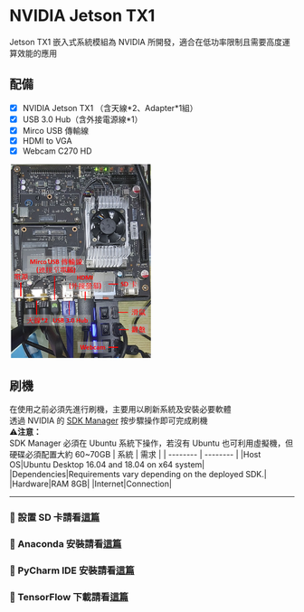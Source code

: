 # NVIDIA Jetson TX1
Jetson TX1 嵌入式系統模組為 NVIDIA 所開發，適合在低功率限制且需要高度運算效能的應用

## 配備
- [x] NVIDIA Jetson TX1 （含天線\*2、Adapter\*1組）
- [x] USB 3.0 Hub（含外接電源線\*1）
- [x] Mirco USB 傳輸線
- [x] HDMI to VGA
- [x] Webcam C270 HD
<img src="image/JetsonTX1.png" width="250">

## 刷機
在使用之前必須先進行刷機，主要用以刷新系統及安裝必要軟體  
透過 NVIDIA 的 [SDK Manager](https://developer.nvidia.com/nvidia-sdk-manager) 按步驟操作即可完成刷機  
:warning:**注意：**  
SDK Manager 必須在 Ubuntu 系統下操作，若沒有 Ubuntu 也可利用虛擬機，但硬碟必須配置大約 60~70GB
| 系統 | 需求 |
| -------- | -------- |
|Host OS|Ubuntu Desktop 16.04 and 18.04 on x64 system|
|Dependencies|Requirements vary depending on the deployed SDK.|
|Hardware|RAM 8GB|
|Internet|Connection|

---

### :pushpin: 設置 SD 卡請看[這篇](SD-Card_setting.md)
### :pushpin: Anaconda 安裝請看[這篇](Anaconda_download.md)
### :pushpin: PyCharm IDE 安裝請看[這篇](PyCharm.md)
### :pushpin: TensorFlow 下載請看[這篇](TensorFlow_install.md)
